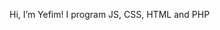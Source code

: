Hi, I’m Yefim!
I program JS, CSS, HTML and PHP
<!---
YefiKu/YefiKu is a ✨ special ✨ repository because its `README.md` (this file) appears on your GitHub profile.
You can click the Preview link to take a look at your changes.
--->
